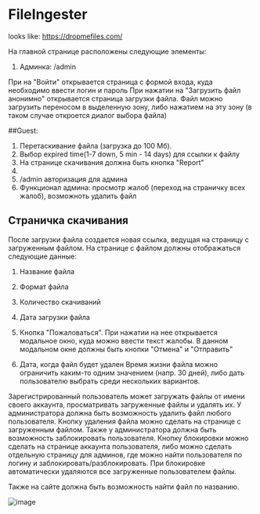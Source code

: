 # FileIngester
looks like: https://dropmefiles.com/

На главной странице расположены следующие элементы:
1) Админка: /admin
 
При на "Войти" открывается страница с формой входа, куда необходимо ввести логин и пароль
При нажатии на "Загрузить файл анонимно" открывается страница загрузки файла. Файл можно загрузить переносом в выделенную зону, либо нажатием на эту зону (в таком случае откроется диалог выбора файла)
 
##Guest:
1) Перетаскивание файла (загрузка до 100 Мб).
2) Выбор expired time(1-7 down, 5 min - 14 days) для ссылки к файлу
3) На странице скачивания должна быть кнопка "Report"
4) 
5) /admin авторизация для админа
6) Функционал админа: просмотр жалоб (переход на страничку всех жалоб), возможноть удалить файл


## Страничка скачивания
После загрузки файла создается новая ссылка, ведущая на страницу с загруженным файлом. На странице с файлом должны отображаться следующие данные:
1) Название файла
2) Формат файла
3) Количество скачиваний
5) Дата загрузки файла 
6) Кнопка "Пожаловаться". При нажатии на нее открывается модальное окно, куда можно ввести текст жалобы. В данном модальном окне должны быть кнопки "Отмена" и "Отправить"

8) Дата, когда файл будет удален
Время жизни файла можно ограничить каким-то одним значением (напр. 30 дней), либо дать пользователю выбрать среди нескольких вариантов.
 
Зарегистрированный пользователь может загружать файлы от имени своего аккаунта, просматривать загруженные файлы и удалять их.
У администратора должна быть возможность удалить файл любого пользователя. Кнопку удаления файла можно сделать на странице с загруженным файлом. Также у администратора должна быть возможность заблокировать пользователя. Кнопку блокировки можно сделать на странице аккаунта пользователя, либо можно сделать отдельную страницу для админов, где можно найти пользователя по логину и заблокировать/разблокировать. При блокировке автоматически удаляются все загруженные пользователем файлы.
 
Также на сайте должна быть возможность найти файл по названию.


![image](https://user-images.githubusercontent.com/38386052/163622686-042cb455-2d05-457f-b8d9-802b90f1ecdf.png)
